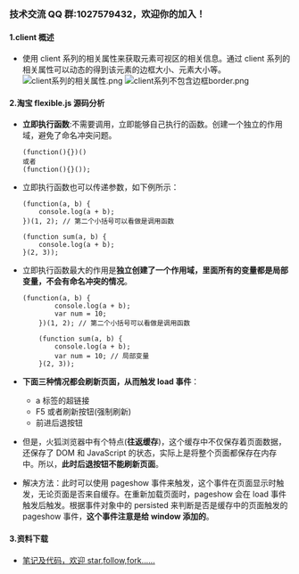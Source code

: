 ### 技术交流 QQ 群:1027579432，欢迎你的加入！

#### 1.client 概述

- 使用 client 系列的相关属性来获取元素可视区的相关信息。通过 client 系列的相关属性可以动态的得到该元素的边框大小、元素大小等。
  ![client系列的相关属性.png](https://upload-images.jianshu.io/upload_images/13407176-69e81805b9630470.png?imageMogr2/auto-orient/strip%7CimageView2/2/w/1240)
  ![client系列不包含边框border.png](https://upload-images.jianshu.io/upload_images/13407176-8c3f87b9bc13dd19.png?imageMogr2/auto-orient/strip%7CimageView2/2/w/1240)

#### 2.淘宝 flexible.js 源码分析

- **立即执行函数**:不需要调用，立即能够自己执行的函数。创建一个独立的作用域，避免了命名冲突问题。
  ```
  (function(){})()
  或者
  (function(){}());
  ```
- 立即执行函数也可以传递参数，如下例所示：

  ```
  (function(a, b) {
      console.log(a + b);
  })(1, 2); // 第二个小括号可以看做是调用函数

  (function sum(a, b) {
      console.log(a + b);
  }(2, 3));
  ```

- 立即执行函数最大的作用是**独立创建了一个作用域，里面所有的变量都是局部变量，不会有命名冲突的情况**。

  ```
  (function(a, b) {
          console.log(a + b);
          var num = 10;
      })(1, 2); // 第二个小括号可以看做是调用函数

      (function sum(a, b) {
          console.log(a + b);
          var num = 10; // 局部变量
      }(2, 3));
  ```

- **下面三种情况都会刷新页面，从而触发 load 事件**：
  - a 标签的超链接
  - F5 或者刷新按钮(强制刷新)
  - 前进后退按钮
- 但是，火狐浏览器中有个特点(**往返缓存**)，这个缓存中不仅保存着页面数据，还保存了 DOM 和 JavaScript 的状态，实际上是将整个页面都保存在内存中。所以，**此时后退按钮不能刷新页面**。
- 解决方法：此时可以使用 pageshow 事件来触发，这个事件在页面显示时触发，无论页面是否来自缓存。在重新加载页面时，pageshow 会在 load 事件触发后触发。根据事件对象中的 persisted 来判断是否是缓存中的页面触发的 pageshow 事件，**这个事件注意是给 window 添加的**。

#### 3.资料下载

- [笔记及代码，欢迎 star,follow,fork......](https://github.com/cdlwhm1217096231/HTML_CSS_JavaScript/tree/master/JavaScript)
